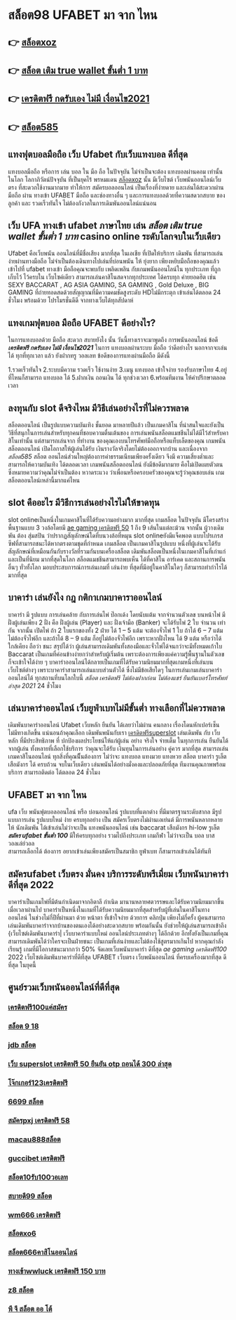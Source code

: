 # สล็อต98 UFABET มา จาก ไหน

## 👉 [สล็อตxoz](https://www.ufaeat.com/ทางเข้ายูฟ่าเบท-ufabet/)
## 👉 [สล็อต เติม true wallet ขั้นต่ำ 1 บาท](https://www.ufaeat.com/)
## 👉 [เครดิตฟรี กดรับเอง ไม่มี เงื่อนไข2021](https://www.ufaeat.com/credit-free-50/)
## 👉 [สล็อต585](https://www.ufaeat.com/ufabet-master-login/)

##  แทงฟุตบอลมือถือ  เว็บ Ufabet กับเว็บแทงบอล ดีที่สุด

แทงบอลมือถือ หรือการ เล่น บอล ใน มือ ถือ ในปัจจุบัน ไม่จำเป็นจะต้อง แทงบอลผ่านคอม เท่านั้น ในโลก โลกาภิวัตน์ปัจจุบัน  ที่เป็นยุคไร้ พรหมแดน [สล็อตxoz](https://www.ufaeat.com/)  นั้น มีเว็บไซต์ เว็บพนันออนไลน์เว็บตรง ที่สะดวกใช้งานมากมาย ทำให้การ สมัครบอลออนไลน์ เป็นเรื่องที่ง่ายดาย และเล่นได้สะดวกผ่านมือถือ ผ่าน  ทางเข้า UFABET มือถือ และช่องทางอื่น ๆ  และการแทงบอลด้วยที่ความสดวกสบาย ของลูกค้า และ รวดเร็วทันใจ ไม่ต้องกังวลในการเดิมพันออนไลน์แน่นอน

## เว็บ UFA  ทางเข้า ufabet ภาษาไทย  เล่น ***สล็อต เติม true wallet ขั้นต่ำ 1 บาท*** casino online  ระดับโลกจบในเว็บเดียว 

Ufabet คือเว็บพนัน ออนไลน์ที่มีชื่อเสียง มากที่สุด ในเอเชีย  ที่เปิดให้บริการ เดิมพัน ที่สามารถเล่นง่ายผ่านทางมือถือ ไม่จำเป็นต้องเดินทางไปเล่นที่บ่อนพนัน ให้ ยุ่งยาก เพียงหยิบมือถือของคุณแล้วเข้าไปที่ ufabet ทางเข้า มือถือคุณจะพบกับ เพลิดเพลิน  กับเกมพนันออนไลน์ใน ทุกประเภท  ที่ถูก เก็บไว้ ไว้ครบใน เว็บไซค์เดียว สามารถเล่นคาสิโนสดจากทุกประเทศ ได้ครบทุก ค่ายยอดฮิต  เช่น  SEXY BACCARAT , AG ASIA GAMING, SA GAMING , Gold Deluxe , BIG GAMING ที่ถ่ายทอดสดด้วยสัญญาณที่มีความคมชัดสูงระดับ HDไม่มีกระตุก เข้าเล่นได้ตลอด 24 ชั่วโมง พร้อมด้วย โปรโมรชั่นดีดี จากทางเว็บได้ทุกสัปดาห์ 


## แทงเกมฟุตบอล มือถือ UFABET  ดีอย่างไร?

ในการแทงบอลด้วย มือถือ สะดวก สบายยังไง  นั้น วันนี้ทางเราจะมาพูดถึง  การพนันออนไลน์ ข้อดี ***เครดิตฟรี กดรับเอง ไม่มี เงื่อนไข2021***  ในการ แทงบอลผ่านระบบ มือถือ ว่าดีอย่างไร นอกจากจะเล่นได้  ทุกที่ทุกเวลา แล้ว ยังฝากทรู วอลเลท  ข้อดีของการแทงผ่านมือถือ มีดังนี้

1.รวดเร็วทันใจ
2.ระบบมีความ  รวดเร็ว ใช้งานง่าย
3.เมนู แทงบอล เข้าใจง่าย รองรับภาษาไทย
4.อยู่ที่ไหนก็สามารถ แทงบอล ได้
5.ฝากเงิน ถอนเงิน ได้  ทุกช่วงเวลา
6.พร้อมทีมงาน ให้คำปรึกษาตลอดเวลา


## ลงทุนกับ slot ดีจริงไหม มีวิธีเล่นอย่างไรที่ไม่ควรพลาด

 สล็อตออนไลน์ เป็นรูปแบบความบันเทิง ชั้นยอด มาหลายปีแล้ว เป็นเกมคาสิโน ที่น่าสนใจและยังเป็นวิธีที่สนุกในการเล่นสำหรับทุกคนที่ชอบความตื่นเต้นของ การเล่นพนันสล็อตแมชชีนไม่ได้มีไว้สำหรับคาสิโนเท่านั้น แต่สามารถเล่นจาก ที่ทำงาน ของคุณเองบนโทรศัพท์มือถือหรือแท็บเล็ตของคุณ เกมพนันสล็อตออนไลน์ เปิดโอกาสให้ผู้เล่นได้รับ เงินรางวัลจริงโดยไม่ต้องออกจากบ้าน และเนื่องจาก *สล็อต585* สล็อต ออนไลน์ส่วนใหญ่ต้องการค่าธรรมเนียมเพียงครั้งเดียว จึงมี ความเสี่ยงต่ำและสามารถให้ความบันเทิง  ได้ตลอดเวลา  เกมพนันสล็อตออนไลน์  ยังมีข้อดีมากมาย คือไม่เปิดเผยตัวตน ซึ่งหมายความว่าคุณไม่จำเป็นต้อง หวาดระแวง ว่าเพื่อนหรือครอบครัวของคุณจะรู้ว่าคุณชอบเล่น เกมสล็อตออนไลน์เหล่านี้มากแค่ไหน


##  slot  คืออะไร มีวิธีการเล่นอย่างไรไม่ให้ขาดทุน

 slot onlineเป็นหนึ่งในเกมคาสิโนที่ได้รับความอย่างมาก มากที่สุด เกมสล็อต ในปัจจุบัน มีโครงสร้างพื้นฐานแบบ 3 วงล้อโดยมี [ae gaming เครดิตฟรี 50](https://www.ufaeat.com/credit-free-50/) 1 ถึง 9 เส้นในแต่ละม้วน จากนั้น ผู้วางเดิมพัน ต้อง สุ่มสปิน ว่าปรากฏสัญลักษณ์ใดที่บนวงล้อที่หมุน  slot onlineยังมีแจ็คพอต แบบโปรเกรสซีฟที่สามารถชนะได้หากตรงตามชุดที่กำหนด เกมสล็อต เป็นเกมคาสิโนรูปแบบ หนึ่งที่ผู้เล่นจะได้รับสัญลักษณ์ที่เหมือนกันกับรางวัลที่รวมกันบนเครื่องสล็อต เดิมพันสล็อตเป็นหนึ่งในเกมคาสิโนที่เก่าแก่ และเป็นที่นิยม มากที่สุดในโลก สล็อตแมชชีนสามารถพบเห็น ได้ที่คาสิโน อาร์เคด และสถานการพนันอื่นๆ ทั่วทั้งโลก มอบประสบการณ์การเล่นเกมที่ เล่นง่าย ที่สุดที่มีอยู่ในคาสิโนใดๆ ก็สามารถทำกำไรได้มากที่สุด 

## บาคาร่า เล่นยังไง กฎ กติกาเกมบาคาราออนไลน์

บาคาร่า มี รูปแบบ  การเล่นคล้าย กับการเล่นไพ่ ป๊อกเด้ง โดยนับแต้ม จากจำนวนตัวเลข บนหน้าไพ่ มีฝั่งผู้เล่นเพียง 2 ฝั่ง คือ ฝั่งผู้เล่น (Player)  และ ฝั่งเจ้ามือ (Banker) จะได้รับไพ่ 2 ใบ จำนวน เท่ากัน จากนั้น เปิดไพ่ ถ้า 2 ใบแรกของทั้ง 2 ฝ่าย ได้ 1 – 5 แต้ม จะต้องจั่วไพ่ 1 ใบ ถ้าได้ 6 – 7 แต้ม ไม่ต้องจั่วไพ่อีก  และถ้าได้ 8 – 9 แต้ม ก็อยู่ไม่ต้องจั่วไพ่อีก เพราะหากฝั่งไหน ได้ 9 แต้ม หรือว่าได้ ใกล้เคียง ถือว่า ชนะ สรุปได้ว่า ผู้เล่นสามารถเดิมพันทั้งสองมือและจั่วไพ่ได้จนกว่าจะมีทั้งหมดเก้าใบ Baccarat เป็นเกมที่ค่อนข้างง่ายกว่าสำหรับผู้เริ่มต้น เพราะต้องการเพียงแค่ความรู้พื้นฐานในตัวเลข ก็จะเข้าใจได้ง่าย ๆ บาคาร่าออนไลน์ได้กลายเป็นเกมที่ได้รับความนิยมมากที่สุดเกมหนึ่งที่เล่นบนเว็บไซต์ต่างๆ เพราะบาคาร่าสามารถเล่นแบบส่วนตัวได้ ซึ่งไม่มีข้อเสียใดๆ ในการเล่นเกมเล่นบาคาร่าออนไลน์ได้  ทุกสถานที่บนโลกใบนี้ *สล็อต เครดิตฟรี ไม่ต้องฝากก่อน ไม่ต้องแชร์ ยืนยันเบอร์โทรศัพท์ ล่าสุด 2021*  24 ชั่วโมง

## เล่นบาคาร่าออนไลน์  เว็บยูฟ่าเบทไม่มีขั้นต่ำ ทางเลือกที่ไม่ควรพลาด

 เดิมพันบาคาร่าออนไลน์  Ufabet เว็บหลัก ยืนยัน ได้เลยว่าไม่ผ่าน คนกลาง เรื่องโดนหักเปอร์เซ็น  ไม่มีทางเกิดขึ้น แน่นอนถ้าคุณเลือก  เดิมพันพนันกับเรา [เครดิตฟรีsuperslot](https://www.ufaeat.com/regis-ufabet-master-free/)  เล่นเดิมพัน กับ เว็บหลัก ที่มีประสิทธิภาพ  ที่ ปกป้องผลประโยชน์ให้แก่ผู้เล่น อย่าง จริงใจ  จ่ายเต็ม ในทุกการเล่น ยืนยันได้จากผู้เล่น ทั้งหลายที่เลือกใช้บริการ ว่าคุณจะได้รับ เงินทุนในการเล่นอย่าง คู่ควร  มากที่สุด สามารถเล่นเกมคาสิโนออนไลน์ ทุกสิ่งที่คุณนีั้นต้องการ ไม่ว่าจะ แทงบอล แทงมวย แทงหวย สล็อต บาคาร่า รูเล็ต เสือมังกร ได้ ครบถ้วน จบในเว็บเดียว เล่นพนันได้อย่างมั่งคงและปลอดภัยที่สุด ทีมงานคุณภาพพร้อมบริการ สามารถติดต่อ ได้ตลอด 24 ชั่วโมง

## UFABET มา จาก ไหน

 ufa  เว็บ พนันฟุตบอลออนไลน์     หรือ  บ่อนออนไลน์  รูปแบบที่แตกต่าง ที่มีมาตรฐานระดับสากล มีรูปแบบการเล่น    รูปแบบใหม่  ง่าย    ครบทุกอย่าง    เป็น   สมัครเว็บตรงไม่ผ่านเอเย่นต์    มีการพนันหลากหลาย   ให้ นักเดิมพัน  ได้เข้าเล่นไม่ว่าจะเป็น  แทงพนันออนไลน์ เช่น  baccarat เสือมังกร  hi-low    รูเล็ต   ***สมัคร ufabet ขั้นต่ำ 100*** มีให้ครบทุกอย่าง รวมไปถึงประเภท เกมกีฬา ไม่ว่าจะเป็น  บอล    บาส   วอลเล่ย์วอล  
  สามารถเลือกได้ ต้องการ   อยากเข้าเล่นเพียงสมัครเป็นสมาชิก   ยูฟ่าเบท  ก็สามารถเข้าเล่นได้ทันที


##  สมัครufabet เว็บตรง มั่นคง  บริการระดับพรีเมี่ยม  เว็บพนันบาคาร่า ดีที่สุด 2022 

บาคาร่าเป็นเกมไพ่ที่มีต้นกำเนิดมาจากอิตาลี กำเนิด มานานหลายศตวรรษและได้รับความนิยมมากขึ้นเมื่อเวลาผ่านไป บาคาร่าเป็นหนึ่งในเกมที่ได้รับความนิยมมากที่สุดสำหรับผู้ที่เล่นในคาสิโนทางออนไลน์ ในช่วงไม่กี่ปีที่ผ่านมา ด้วย    หน้าตา ที่เข้าใจง่าย ด้วยการ คลิกปุ่ม  เพียงไม่กี่ครั้ง ผู้คนสามารถเล่นเดิมพันบาคาร่าจากบ้านของตนเองได้อย่างสะดวกสบาย  พร้อมกันนั้น ยังช่วยให้ผู้เล่นสามารถเข้าถึง {เว็บไซต์เดิมพันบาคาร่า|  เว็บบาคาร่าแบบใหม่ ออนไลน์ประเภทต่างๆ ได้อีกด้วย อีกทั้งยังเป็นเกมที่คุณสามารถเดิมพันได้ว่าใครจะเป็นฝ่ายชนะ เป็นเกมที่เล่นง่ายและไม่ต้องใช้สูตรมากเกินไป หากคุณกำลัง  เรียนรู้ เกมที่มีโอกาสชนะมากกว่า 50%  จัดเลยเว็บพนันบาคาร่า ดีที่สุด *ae gaming เครดิตฟรี100* 2022  เว็บไซต์เดิมพันบาคาร่าที่ดีที่สุด UFABET เว็บตรง เว็บพนันออนไลน์ ที่ครบเครื่องมากที่สุด ดีที่สุด ในยุคนี้


## ศูนย์รวมเว็บพนันออนไลน์ที่ดีที่สุด

### [เครดิตฟรี100แค่สมัคร](https://atom.io/themes/UFAEAT%20ทางเข้า%20UFABET%20sagame%20เครดิตฟรี%20100%20008%20สล็อต%20สมัครฟรี%20ฟรีเครดิต%20100%)
### [สล็อต 9 18](https://atom.io/themes/UFAEAT%20ทางเข้า%20UFABET%20ufabet168%20สล็อต%20008%20สล็อต%20สมัครฟรี%20ฟรีเครดิต%20100%)
### [jdb สล็อต](https://atom.io/themes/UFAEAT%20ทางเข้า%20UFABET%20super%20slot%20เครดิตฟรี%2050%20008%20สล็อต%20สมัครฟรี%20ฟรีเครดิต%20100%)
### [เว็บ superslot เครดิตฟรี 50 ยืนยัน otp ถอนได้ 300 ล่าสุด](https://atom.io/themes/UFAEAT%20ทางเข้า%20UFABET%20สล็อต%20เว็บ%20ตรง%20ฝาก%20ถอน%20ไม่มี%20ขั้น%20ต่ํา%20008%20สล็อต%20สมัครฟรี%20ฟรีเครดิต%20100%)
### [โจ๊กเกอร์123เครดิตฟรี](https://atom.io/themes/UFAEAT%20ทางเข้า%20UFABET%20สล็อต%200077%20008%20สล็อต%20สมัครฟรี%20ฟรีเครดิต%20100%)
### [6699 สล็อต](https://atom.io/themes/UFAEAT%20ทางเข้า%20UFABET%20toyสล็อต%20008%20สล็อต%20สมัครฟรี%20ฟรีเครดิต%20100%)
### [สมัครpxj เครดิตฟรี 58](https://atom.io/themes/UFAEAT%20ทางเข้า%20UFABET%20เกม%20สล็อต%20168%20008%20สล็อต%20สมัครฟรี%20ฟรีเครดิต%20100%)
### [macau888สล็อต](https://atom.io/themes/UFAEAT%20ทางเข้า%20UFABET%20สล็อตxo%20999%20008%20สล็อต%20สมัครฟรี%20ฟรีเครดิต%20100%)
### [guccibet เครดิตฟรี](https://atom.io/themes/UFAEAT%20ทางเข้า%20UFABET%20เครดิตฟรี50%20ยืนยันเบอร์ล่าสุด%20008%20สล็อต%20สมัครฟรี%20ฟรีเครดิต%20100%)
### [สล็อต10รับ100วอเลท](https://atom.io/themes/UFAEAT%20ทางเข้า%20UFABET%20สมัคร%20ufabet%20ฝากถอน%20wallet%20ไม่มีขั้นต่ำ%20008%20สล็อต%20สมัครฟรี%20ฟรีเครดิต%20100%)
### [สบายดี99 สล็อต](https://atom.io/themes/UFAEAT%20ทางเข้า%20UFABET%20168galaxy%20เครดิตฟรี%20008%20สล็อต%20สมัครฟรี%20ฟรีเครดิต%20100%)
### [wm666 เครดิตฟรี](https://atom.io/themes/UFAEAT%20ทางเข้า%20UFABET%20สบาย99เครดิตฟรี50%20008%20สล็อต%20สมัครฟรี%20ฟรีเครดิต%20100%)
### [สล็อตxo6](https://atom.io/themes/UFAEAT%20ทางเข้า%20UFABET%20สมัคร%20ufabet%20เว็บตรง%20เครดิตฟรี%20008%20สล็อต%20สมัครฟรี%20ฟรีเครดิต%20100%)
### [สล็อต666คาสิโนออนไลน์](https://atom.io/themes/UFAEAT%20ทางเข้า%20UFABET%20lucia%20689สล็อต%20008%20สล็อต%20สมัครฟรี%20ฟรีเครดิต%20100%)
### [ทางเข้าwwluck เครดิตฟรี 150 บาท](https://atom.io/themes/UFAEAT%20ทางเข้า%20UFABET%20สล็อต%2088%20008%20สล็อต%20สมัครฟรี%20ฟรีเครดิต%20100%)
### [z8 สล็อต](https://atom.io/themes/UFAEAT%20ทางเข้า%20UFABET%20สบายดี99เครดิตฟรี%20008%20สล็อต%20สมัครฟรี%20ฟรีเครดิต%20100%)
### [พี จี สล็อต ออ โต้](https://atom.io/themes/UFAEAT%20ทางเข้า%20UFABET%208x%20bet%20เครดิตฟรี%20008%20สล็อต%20สมัครฟรี%20ฟรีเครดิต%20100%)